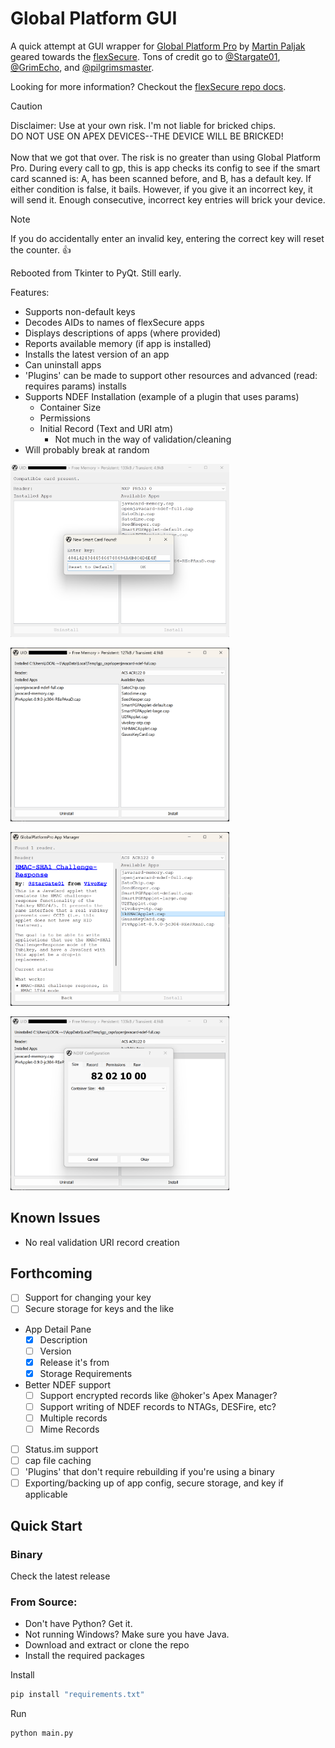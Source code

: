 # Global Platform GUI
A quick attempt at GUI wrapper for [Global Platform Pro](https://github.com/martinpaljak/GlobalPlatformPro) by 
[Martin Paljak](https://github.com/martinpaljak) geared towards the [flexSecure](https://dngr.us/flexsecure).
Tons of credit go to [@Stargate01](https://github.com/stargate01), [@GrimEcho](https://forum.dangerousthings.com/u/grimecho/summary), and [@pilgrimsmaster](https://forum.dangerousthings.com/u/pilgrimsmaster/summary).

Looking for more information? Checkout the [flexSecure repo docs](https://github.com/DangerousThings/flexsecure-applets/tree/master/docs).

> [!CAUTION]
> Disclaimer: Use at your own risk. I'm not liable for bricked chips.<br />
> DO NOT USE ON APEX DEVICES--THE DEVICE WILL BE BRICKED!
> <br />
> <br />
> Now that we got that over. The risk is no greater than using Global Platform Pro.
> During every call to gp, this is app checks its config to see if the smart card
> scanned is: A, has been scanned before, and B, has a default key. If either condition
> is false, it bails. However, if you give it an incorrect key, it will send it. Enough
> consecutive, incorrect key entries will brick your device.

> [!NOTE]
> If you do accidentally enter an invalid key, entering the correct key will reset
> the counter. 👍

Rebooted from Tkinter to PyQt. Still early.

Features:
- Supports non-default keys
- Decodes AIDs to names of flexSecure apps
- Displays descriptions of apps (where provided)
- Reports available memory (if app is installed)
- Installs the latest version of an app
- Can uninstall apps
- 'Plugins' can be made to support other resources and advanced (read: requires params) installs
- Supports NDEF Installation (example of a plugin that uses params)
  - Container Size
  - Permissions
  - Initial Record (Text and URI atm)
    - Not much in the way of validation/cleaning
- Will probably break at random

<img src="screenshot_key_prompt.png" width=350 /><br />

<img src="screenshot.png" width=350/><br />

<img src="screenshot_app_description.png" width=350 /><br />

<img src="screenshot_ndef.png" width=350/>

## Known Issues
- No real validation URI record creation

## Forthcoming
- [ ] Support for changing your key
- [ ] Secure storage for keys and the like
- App Detail Pane
  - [x] Description
  - [ ] Version
  - [x] Release it's from
  - [x] Storage Requirements
- Better NDEF support
  - [ ] Support encrypted records like @hoker's Apex Manager?
  - [ ] Support writing of NDEF records to NTAGs, DESFire, etc?
  - [ ] Multiple records
  - [ ] Mime Records
- [ ] Status.im support
- [ ] cap file caching
- [ ] 'Plugins' that don't require rebuilding if you're using a binary
- [ ] Exporting/backing up of app config, secure storage, and key if applicable

## Quick Start

### Binary

Check the latest release

### From Source:

- Don't have Python? Get it.
- Not running Windows? Make sure you have Java.
- Download and extract or clone the repo
- Install the required packages

Install

```bash
pip install "requirements.txt" 
```

Run

```bash
python main.py
```
